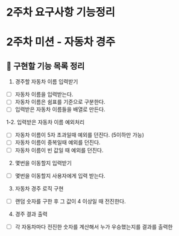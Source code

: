 # 2주차 요구사항 기능정리

# 2주차 미션 - 자동차 경주

## 🔎 구현할 기능 목록 정리

1. 경주할 자동차 이름 입력받기

- [ ] 자동차 이름을 입력받는다.
- [ ] 자동차 이름은 쉼표를 기준으로 구분한다.
- [ ] 입력받은 자동차 이름들을 배열로 만든다.

1-2. 입력받은 자동차 이름 예외처리

- [ ] 자동차 이름이 5자 초과일때 예외를 던진다. (5이하만 가능)
- [ ] 자동차 이름이 중복일때 예외를 던진다.
- [ ] 자동차 이름이 빈 값일 때 예외를 던진다.

2. 몇번을 이동할지 입력받기

- [ ] 몇번을 이동할지 사용자에게 입력 받는다.

3. 자동차 경주 로직 구현

- [ ] 랜덤 숫자를 구한 후 그 값이 4 이상일 때 전진한다.

4. 경주 결과 출력

- [ ] 각 자동차마다 전진한 숫자를 계산해서 누가 우승했는지를 결과를 출력한
